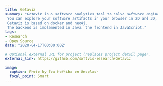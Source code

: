 ```yaml
---
title: Getaviz
summary: "Getaviz is a software analytics tool to solve software engineering problems visually.
 You can explore your software artifacts in your browser in 2D and 3D, but also on augmented and virtual reality devices such as Microsoft HoloLens.
 Getaviz is based on docker and neo4j.
 The backend is implemented in Java, the frontend in JavaScript."
tags:
- Research
- Open Source
date: "2020-04-17T00:00:00Z"

# Optional external URL for project (replaces project detail page).
external_link: https://github.com/softvis-research/Getaviz

image:
  caption: Photo by Toa Heftiba on Unsplash
  focal_point: Smart
---
```

